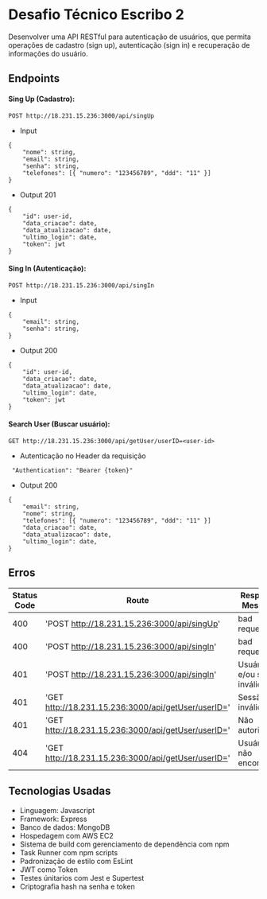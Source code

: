 
# Desafio Técnico Escribo 2

Desenvolver uma API RESTful para autenticação de usuários, que permita operações de cadastro (sign up), autenticação (sign in) e recuperação de informações do usuário.

## Endpoints


#### Sing Up (Cadastro):
```
POST http://18.231.15.236:3000/api/singUp
```
- Input

```
{
    "nome": string,
    "email": string,
    "senha": string,
    "telefones": [{ "numero": "123456789", "ddd": "11" }]
}
```

- Output 201
```
{
    "id": user-id,
    "data_criacao": date,
    "data_atualizacao": date,
    "ultimo_login": date,
    "token": jwt
}
```

#### Sing In (Autenticação):
```
POST http://18.231.15.236:3000/api/singIn
```
- Input

```
{
    "email": string,
    "senha": string,
}
```

- Output 200
```
{
    "id": user-id,
    "data_criacao": date,
    "data_atualizacao": date,
    "ultimo_login": date,
    "token": jwt
}
```

#### Search User (Buscar usuário):
```
GET http://18.231.15.236:3000/api/getUser/userID=<user-id>
```
- Autenticação no Header da requisição

```
 "Authentication": "Bearer {token}"

```

- Output 200
```
{
    "email": string,
    "nome": string,
    "telefones": [{ "numero": "123456789", "ddd": "11" }]
    "data_criacao": date,
    "data_atualizacao": date,
    "ultimo_login": date,
}
```



## Erros


| Status Code | Route                                                       | Response Message             |
|-------------|-------------------------------------------------------------|------------------------------|
| 400         | 'POST http://18.231.15.236:3000/api/singUp'                  | bad request                  |
| 400         | 'POST http://18.231.15.236:3000/api/singIn'                  | bad request                  |
| 401         | 'POST http://18.231.15.236:3000/api/singIn'                  | Usuário e/ou senha inválidos |
| 401         | 'GET http://18.231.15.236:3000/api/getUser/userID=<user-id>' | Sessão inválida              |
| 401         | 'GET http://18.231.15.236:3000/api/getUser/userID=<user-id>' | Não autorizado               |
| 404         | 'GET http://18.231.15.236:3000/api/getUser/userID=<user-id>' | Usuário não encontrado       |

## Tecnologias Usadas

- Linguagem: Javascript
- Framework: Express
- Banco de dados: MongoDB
- Hospedagem com AWS EC2
- Sistema de build com gerenciamento de dependência com npm
- Task Runner com npm scripts
- Padronização de estilo com EsLint
- JWT como Token
- Testes únitarios com Jest e Supertest
- Criptografia hash na senha e token



